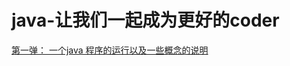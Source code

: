 # java-让我们一起成为更好的coder



[第一弹： 一个java 程序的运行以及一些概念的说明](https://github.com/zhouwenxiaobupt/java-/blob/master/java%20%E7%A8%8B%E5%BA%8F%E6%98%AF%E5%A6%82%E4%BD%95%E8%BF%90%E8%A1%8C%E7%9A%84%26%26jvm%20%E8%99%9A%E6%8B%9F%E6%9C%BA%E5%88%9D%E6%8E%A2.md
)
